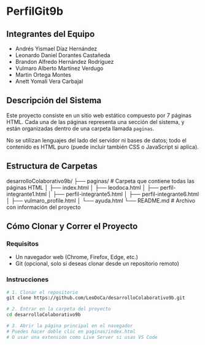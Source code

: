 # PerfilGit9b

## Integrantes del Equipo

- Andrés Yismael Díaz Hernández 
- Leonardo Daniel Dorantes Castañeda
- Brandon Alfredo Hernández Rodríguez
- Vulmaro Alberto Martínez Verdugo
- Martin Ortega Montes
- Anett Yomali Vera Carbajal

## Descripción del Sistema

Este proyecto consiste en un sitio web estático compuesto por 7 páginas HTML. Cada una de las páginas representa una sección del sistema, y están organizadas dentro de una carpeta llamada `paginas`.

No se utilizan lenguajes del lado del servidor ni bases de datos; todo el contenido es HTML puro (puede incluir también CSS o JavaScript si aplica).

## Estructura de Carpetas
desarrolloColaborativo9b/
├── paginas/ # Carpeta que contiene todas las páginas HTML
│ ├── index.html
│ ├── leodoca.html
│ ├── perfil-integrante1.html
│ ├── perfil-integrante5.html
│ ├── perfil-integrante6.html
│ ├── vulmaro_profile.html
│ └── ayuda.html
└── README.md # Archivo con información del proyecto

## Cómo Clonar y Correr el Proyecto

### Requisitos

- Un navegador web (Chrome, Firefox, Edge, etc.)
- Git (opcional, solo si deseas clonar desde un repositorio remoto)

### Instrucciones

```bash
# 1. Clonar el repositorio
git clone https://github.com/LeoDoCa/desarrolloColaborativo9b.git

# 2. Entrar en la carpeta del proyecto
cd desarrolloColaborativo9b

# 3. Abrir la página principal en el navegador
# Puedes hacer doble clic en paginas/index.html
# O usar una extensión como Live Server si usas VS Code
